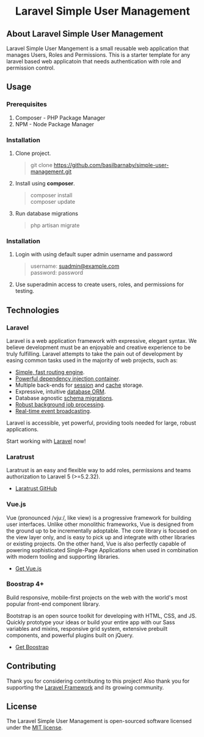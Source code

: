 <h1 align="center">Laravel Simple User Management</h1>


## About Laravel Simple User Management

Laravel Simple User Mangement is a small reusable web application that manages Users, Roles and Permissions. This is a starter template for any laravel based web applicatoin that needs authentication with role and permission control.

## Usage

### Prerequisites
1. Composer - PHP Package Manager
2. NPM - Node Package Manager

### Installation
1. Clone project.
    > git clone https://github.com/basilbarnaby/simple-user-management.git
2. Install using **composer**.
    > composer install <br>
    composer update

3. Run database migrations
    > php artisan migrate

### Installation
1. Login with using default super admin username and password
    > username: suadmin@example.com <br>
    password: password

2. Use superadmin access to create users, roles, and permissions for testing.

## Technologies

### Laravel
Laravel is a web application framework with expressive, elegant syntax. We believe development must be an enjoyable and creative experience to be truly fulfilling. Laravel attempts to take the pain out of development by easing common tasks used in the majority of web projects, such as:

- [Simple, fast routing engine](https://laravel.com/docs/routing).
- [Powerful dependency injection container](https://laravel.com/docs/container).
- Multiple back-ends for [session](https://laravel.com/docs/session) and [cache](https://laravel.com/docs/cache) storage.
- Expressive, intuitive [database ORM](https://laravel.com/docs/eloquent).
- Database agnostic [schema migrations](https://laravel.com/docs/migrations).
- [Robust background job processing](https://laravel.com/docs/queues).
- [Real-time event broadcasting](https://laravel.com/docs/broadcasting).

Laravel is accessible, yet powerful, providing tools needed for large, robust applications.

Start working with [Laravel](https://laravel.com/) now!


### Laratrust
Laratrust is an easy and flexible way to add roles, permissions and teams authorization to Laravel 5 (>=5.2.32).

- [Laratrust GitHub](https://github.com/santigarcor/laratrust/tree/5.0)

### Vue.js
Vue (pronounced /vjuː/, like view) is a progressive framework for building user interfaces. Unlike other monolithic frameworks, Vue is designed from the ground up to be incrementally adoptable. The core library is focused on the view layer only, and is easy to pick up and integrate with other libraries or existing projects. On the other hand, Vue is also perfectly capable of powering sophisticated Single-Page Applications when used in combination with modern tooling and supporting libraries.

- [Get Vue.js](https://vuejs.org/)

### Boostrap 4+
Build responsive, mobile-first projects on the web with the world's most popular front-end component library.

Bootstrap is an open source toolkit for developing with HTML, CSS, and JS. Quickly prototype your ideas or build your entire app with our Sass variables and mixins, responsive grid system, extensive prebuilt components, and powerful plugins built on jQuery.

- [Get Boostrap](https://getbootstrap.com/)

## Contributing

Thank you for considering contributing to this project! Also thank you for supporting the [Laravel Framework](https://laravel.com/) and its growing community.

## License

The Laravel Simple User Management is open-sourced software licensed under the [MIT license](https://opensource.org/licenses/MIT).

